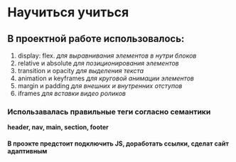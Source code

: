 # Научиться учиться
## В проектной работе использовалось:
1. display: flex. *для выравнивания элементов в нутри блоков*
2. relative и absolute *для позиционирования элементов*
3. transition и opacity *для выделения текста*
4. animation  и keyframes *для круговой анимации элементов*
5. margin и padding *для внешних и внутренних отступов*
6. iframes *для вставки видео роликов*
### Использавалась правильные теги согласно семантики
**header, nav, main, section, footer**
#### В проэкте предстоит подключить JS, доработать ссылки, сделат сайт адаптивным 
